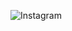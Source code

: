 ![Instagram]([https://img.shields.io/badge/Instagram-%23E4405F.svg?style=for-the-badge&logo=Instagram&logoColor=white](https://www.instagram.com/thedevhassan/))
